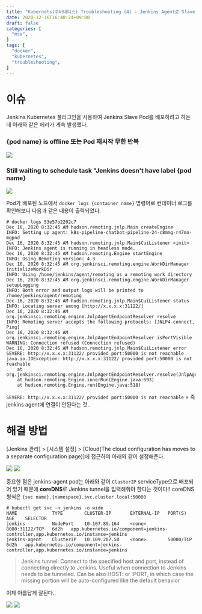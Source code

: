 ```yaml
---
title: "Kubernets(쿠버네티스) Troubleshooting (4) - Jenkins Agent로 Slave Pod가 뜨지 않고 계속 죽을 때"
date: 2020-12-16T16:40:24+09:00
draft: false
categories: [  
  "msa",
]
tags: [
  "docker",
  "kubernetes",
  "troubleshooting",
]
---
```


# 이슈

Jenkins Kubernetes 플러그인을 사용하여 Jenkins Slave Pod를 배포하려고 하는 데 아래와 같은 에러가 계속 발생했다.

### {pod name} is offline 또는 Pod 재시작 무한 반복
![](/images/20201216_k8s_troubleshooting_4/error1.png)

### Still waiting to schedule task "Jenkins doesn't have label {pod name}
![](/images/20201216_k8s_troubleshooting_4/error2.png)


Pod가 배포된 노드에서 `docker logs {container name}` 명령어로 컨테이너 로그를 확인해보니 다음과 같은 내용이 출력되었다.

```
# docker logs 53e57b2202c7
Dec 16, 2020 8:32:45 AM hudson.remoting.jnlp.Main createEngine
INFO: Setting up agent: k8s-pipeline-chatbot-pipeline-24-c8mmg-r47mn-mgpnd
Dec 16, 2020 8:32:45 AM hudson.remoting.jnlp.Main$CuiListener <init>
INFO: Jenkins agent is running in headless mode.
Dec 16, 2020 8:32:45 AM hudson.remoting.Engine startEngine
INFO: Using Remoting version: 4.3
Dec 16, 2020 8:32:45 AM org.jenkinsci.remoting.engine.WorkDirManager initializeWorkDir
INFO: Using /home/jenkins/agent/remoting as a remoting work directory
Dec 16, 2020 8:32:45 AM org.jenkinsci.remoting.engine.WorkDirManager setupLogging
INFO: Both error and output logs will be printed to /home/jenkins/agent/remoting
Dec 16, 2020 8:32:46 AM hudson.remoting.jnlp.Main$CuiListener status
INFO: Locating server among [http://x.x.x.x:31122/]
Dec 16, 2020 8:32:46 AM org.jenkinsci.remoting.engine.JnlpAgentEndpointResolver resolve
INFO: Remoting server accepts the following protocols: [JNLP4-connect, Ping]
Dec 16, 2020 8:32:46 AM org.jenkinsci.remoting.engine.JnlpAgentEndpointResolver isPortVisible
WARNING: Connection refused (Connection refused)
Dec 16, 2020 8:32:46 AM hudson.remoting.jnlp.Main$CuiListener error
SEVERE: http://x.x.x.x:31122/ provided port:50000 is not reachable
java.io.IOException: http://x.x.x.x:31122/ provided port:50000 is not reachable
	at org.jenkinsci.remoting.engine.JnlpAgentEndpointResolver.resolve(JnlpAgentEndpointResolver.java:314)
	at hudson.remoting.Engine.innerRun(Engine.java:693)
	at hudson.remoting.Engine.run(Engine.java:518)
```

`SEVERE: http://x.x.x.x:31122/ provided port:50000 is not reachable` = 즉 jenkins agent에 연결이 안된다는 것..

# 해결 방법

[Jenkins 관리] > [시스템 설정] > [Cloud(The cloud configuration has moves to a separate configuration page)]에 접근하여 아래와 같이 설정해준다.

![](/images/20201214_k8s_ci_cd/set-k8s-plugin1.png)
![](/images/20201214_k8s_ci_cd/set-k8s-plugin2.png)

중요한 점은 jenkins-agent pod는 아래와 같이 `ClusterIP` serviceType으로 배포되어 있기 때문에 **coreDNS**로 Jenkins tunnel을 입력해줘야 한다는 것이다!! coreDNS 형식은 `{svc name}.{namespace}.svc.cluster.local:50000`

```
# kubectl get svc -n jenkins -o wide
NAME             TYPE        CLUSTER-IP       EXTERNAL-IP   PORT(S)          AGE    SELECTOR
jenkins          NodePort    10.107.89.164    <none>        8080:31122/TCP   6d2h   app.kubernetes.io/component=jenkins-controller,app.kubernetes.io/instance=jenkins
jenkins-agent    ClusterIP   10.109.207.50    <none>        50000/TCP        6d2h   app.kubernetes.io/component=jenkins-controller,app.kubernetes.io/instance=jenkins
```

> Jenkins tunnel: Connect to the specified host and port, instead of connecting directly to Jenkins. Useful when connection to Jenkins needs to be tunneled. Can be also HOST: or :PORT, in which case the missing portion will be auto-configured like the default behavior

이제 아름답게 잘된다..

![](/images/20201214_k8s_ci_cd/good1.png)
![](/images/20201214_k8s_ci_cd/good2.png)


